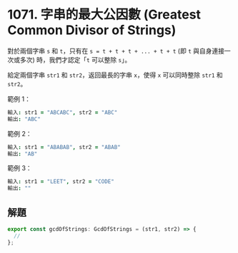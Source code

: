 # 1071. 字串的最大公因數 (Greatest Common Divisor of Strings)

對於兩個字串 `s` 和 `t`，只有在 `s = t + t + t + ... + t + t` (即 `t` 與自身連接一次或多次) 時，我們才認定「`t` 可以整除 `s`」。

給定兩個字串 `str1` 和 `str2`，返回最長的字串 `x`，使得 `x` 可以同時整除 `str1` 和 `str2`。

範例 1：

```coffee
輸入: str1 = "ABCABC", str2 = "ABC"
輸出: "ABC"
```

範例 2：

```coffee
輸入: str1 = "ABABAB", str2 = "ABAB"
輸出: "AB"
```

範例 3：

```coffee
輸入: str1 = "LEET", str2 = "CODE"
輸出: ""
```

## 解題

```ts
export const gcdOfStrings: GcdOfStrings = (str1, str2) => {
  //
};
```
